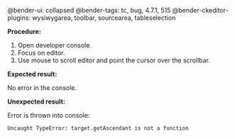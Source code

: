 @bender-ui: collapsed
@bender-tags: tc, bug, 4.7.1, 515
@bender-ckeditor-plugins: wysiwygarea, toolbar, sourcearea, tableselection

**Procedure:**

1. Open developer console.
2. Focus on editor.
3. Use mouse to scroll editor and point the cursor over the scrollbar.

**Expected result:**

No error in the console.

**Unexpected result:**

Error is thrown into console:

`Uncaught TypeError: target.getAscendant is not a function`